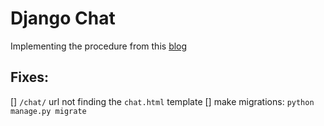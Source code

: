 # Django Chat

Implementing the procedure from this [blog](https://awstip.com/building-real-time-web-applications-with-django-channels-656087038335)

## Fixes:
[] `/chat/` url not finding the `chat.html` template
[] make migrations: `python manage.py migrate`